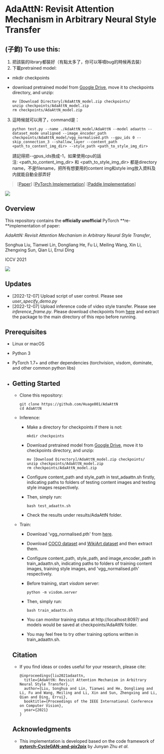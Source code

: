 # AdaAttN: Revisit Attention Mechanism in Arbitrary Neural Style Transfer

## (子鈞) To use this:
1. 把該裝的library都裝好（有點太多了，你可以等噴bug的時候再去裝）
2. 下載pretrained model: 
  - mkdir checkpoints
  - download pretrained model from [Google Drive](https://drive.google.com/file/d/1XvpD1eI4JeCBIaW5uwMT6ojF_qlzM_lo/view?usp=sharing), move it to checkpoints directory, and unzip:

      ```shell
      mv [Download Directory]/AdaAttN_model.zip checkpoints/
      unzip checkpoints/AdaAttN_model.zip
      rm checkpoints/AdaAttN_model.zip
      ```
3. 這時候就可以用了，command是：
    ```
    python test.py --name ./AdaAttN_model/AdaAttN --model adaattn --dataset_mode unaligned --image_encoder_path checkpoints/AdaAttN_model/vgg_normalised.pth --gpu_ids 0 --skip_connection_3 --shallow_layer --content_path <path_to_content_img_dir> --style_path <path_to_style_img_dir>
    ```
    請記得把--gpus_ids換成-1，如果使用cpu的話  
    注: <path_to_content_img_dir> 和 <path_to_style_img_dir> 都是directory name，不是filename，把所有想要用的content img和style img放入資料及内就能自動全部弄好


> [[Paper](https://arxiv.org/abs/2108.03647)] [[PyTorch Implementation](https://github.com/Huage001/AdaAttN)] [[Paddle Implementation](https://github.com/PaddlePaddle/PaddleGAN)]

<a href="https://replicate.ai/huage001/adaattn"><img src="https://img.shields.io/static/v1?label=Replicate&message=Demo and Docker Image&color=blue"></a>
## Overview

This repository contains the **officially unofficial** PyTorch **re-**implementation of paper:

*AdaAttN: Revisit Attention Mechanism in Arbitrary Neural Style Transfer*, 

Songhua Liu, Tianwei Lin, Dongliang He, Fu Li, Meiling Wang, Xin Li, Zhengxing Sun, Qian Li, Errui Ding

ICCV 2021

![](picture/picture.png)

## Updates
* [2022-12-07] Upload script of user control. Please see *user_specify_demo.py*
* [2022-12-07] Upload inference code of video style transfer. Please see *inference_frame.py*. Please download checkpoints from [here](https://drive.google.com/file/d/1ZrFPrbSR56WXL2l62Jh7qjmuaWugJtvL/view?usp=sharing) and extract the package to the main directory of this repo before running.

## Prerequisites
* Linux or macOS
* Python 3
* PyTorch 1.7+ and other dependencies (torchvision, visdom, dominate, and other common python libs)

* ## Getting Started

  * Clone this repository:

    ```shell
    git clone https://github.com/Huage001/AdaAttN
    cd AdaAttN
    ```

  * Inference: 

    * Make a directory for checkpoints if there is not:

      ```shell
      mkdir checkpoints
      ```

    * Download pretrained model from [Google Drive](https://drive.google.com/file/d/1XvpD1eI4JeCBIaW5uwMT6ojF_qlzM_lo/view?usp=sharing), move it to checkpoints directory, and unzip:

      ```shell
      mv [Download Directory]/AdaAttN_model.zip checkpoints/
      unzip checkpoints/AdaAttN_model.zip
      rm checkpoints/AdaAttN_model.zip
      ```

    * Configure content_path and style_path in test_adaattn.sh firstly, indicating paths to folders of testing content images and testing style images respectively.

    * Then, simply run: 

      ```shell
      bash test_adaattn.sh
      ```

    * Check the results under results/AdaAttN folder.

  * Train:

    * Download 'vgg_normalised.pth' from [here](https://drive.google.com/file/d/1BinnwM5AmIcVubr16tPTqxMjUCE8iu5M/view?usp=sharing).

    * Download [COCO dataset](http://images.cocodataset.org/zips/train2014.zip) and [WikiArt dataset](http://web.fsktm.um.edu.my/~cschan/source/ICIP2017/wikiart.zip) and then extract them.

    * Configure content_path, style_path, and image_encoder_path in train_adaattn.sh, indicating paths to folders of training content images, training style images, and 'vgg_normalised.pth' respectively.

    * Before training, start *visdom* server:

      ```shell
      python -m visdom.server
      ```

    * Then, simply run: 

      ```shell
      bash train_adaattn.sh
      ```

    * You can monitor training status at http://localhost:8097/ and models would be saved at checkpoints/AdaAttN folder.

    * You may feel free to try other training options written in train_adaattn.sh. 

  ## Citation

  * If you find ideas or codes useful for your research, please cite:

    ```
    @inproceedings{liu2021adaattn,
      title={AdaAttN: Revisit Attention Mechanism in Arbitrary Neural Style Transfer},
      author={Liu, Songhua and Lin, Tianwei and He, Dongliang and Li, Fu and Wang, Meiling and Li, Xin and Sun, Zhengxing and Li, Qian and Ding, Errui},
      booktitle={Proceedings of the IEEE International Conference on Computer Vision},
      year={2021}
    }
    ```

  ## Acknowledgments

  * This implementation is developed based on the code framework of **[pytorch-CycleGAN-and-pix2pix](https://github.com/junyanz/pytorch-CycleGAN-and-pix2pix)** by Junyan Zhu *et al.*
